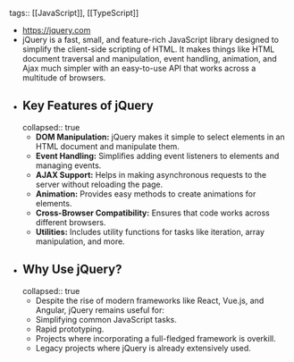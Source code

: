 tags:: [[JavaScript]], [[TypeScript]]

- https://jquery.com
- jQuery is a fast, small, and feature-rich JavaScript library designed to simplify the client-side scripting of HTML. It makes things like HTML document traversal and manipulation, event handling, animation, and Ajax much simpler with an easy-to-use API that works across a multitude of browsers.
- ## Key Features of jQuery
  collapsed:: true
	- **DOM Manipulation:** jQuery makes it simple to select elements in an HTML document and manipulate them.
	- **Event Handling:** Simplifies adding event listeners to elements and managing events.
	- **AJAX Support:** Helps in making asynchronous requests to the server without reloading the page.
	- **Animation:** Provides easy methods to create animations for elements.
	- **Cross-Browser Compatibility:** Ensures that code works across different browsers.
	- **Utilities:** Includes utility functions for tasks like iteration, array manipulation, and more.
- ## Why Use jQuery?
  collapsed:: true
	- Despite the rise of modern frameworks like React, Vue.js, and Angular, jQuery remains useful for:
	- Simplifying common JavaScript tasks.
	- Rapid prototyping.
	- Projects where incorporating a full-fledged framework is overkill.
	- Legacy projects where jQuery is already extensively used.